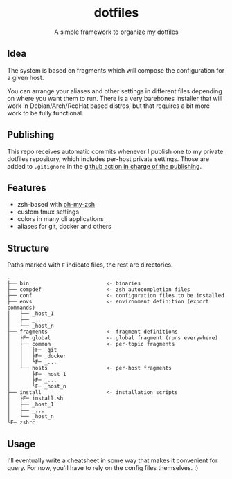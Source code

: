 <h1 align="center">dotfiles</h1>

<p align="center">A simple framework to organize my dotfiles</p>

## Idea

The system is based on fragments which will compose the configuration for a
given host.

You can arrange your aliases and other settings in different files depending on
where you want them to run. There is a very barebones installer that will work
in Debian/Arch/RedHat based distros, but that requires a bit more work to be
fully functional.

## Publishing

This repo receives automatic commits whenever I publish one to my private
dotfiles repository, which includes per-host private settings. Those are added
to `.gitignore` in the [github action in charge of the
publishing](https://github.com/javfg/dotfiles/blob/master/.github/workflows/publish.yml#L26).

## Features

* zsh-based with [oh-my-zsh](https://ohmyz.sh/)
* custom tmux settings
* colors in many cli applications
* aliases for git, docker and others

## Structure

Paths marked with `F` indicate files, the rest are directories.

```
.
├── bin                         <- binaries
├── compdef                     <- zsh autocompletion files
├── conf                        <- configuration files to be installed
├── envs                        <- environment definition (export commands)
│   ├── _host_1
│   ├── _...
│   └── _host_n
├── fragments                   <- fragment definitions
│   ├F─ global                  <- global fragment (runs everywhere)
│   ├── common                  <- per-topic fragments
│   │   ├F─ _git
│   │   ├F─ _docker
│   │   └F─ _...
│   └── hosts                   <- per-host fragments
│       ├F─ _host_1
│       ├F─ _...
│       └F─ _host_n
├── install                     <- installation scripts
│   ├F─ install.sh
│   ├── _host_1
│   ├── _...
│   └── _host_n
└F─ zshrc
```

## Usage

I'll eventually write a cheatsheet in some way that makes it convenient for
query. For now, you'll have to rely on the config files themselves. :)
